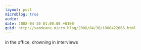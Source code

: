 ```yaml
---
layout: post
microblog: true
audio: 
date: 2008-04-30 01:00:00 +0100
guid: http://samdeane.micro.blog/2008/04/30/t800422066.html
---
```

in the office, drowning in interviews
